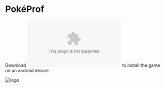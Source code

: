 # PokéProf

Download ![pokeprof.apk](https://github.com/Group-2-SEP-2022/PokeProf/raw/master/pokeprof.apk) to install the game on an android device
 

![logo](https://github.com/Group-2-SEP-2022/PokeProf/blob/master/documentation/logo.png)
